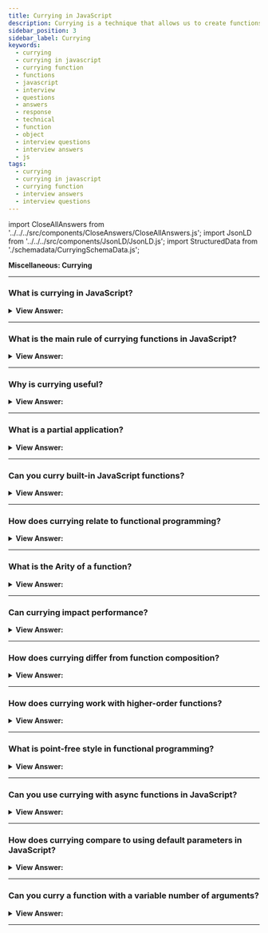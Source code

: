 ```yaml
---
title: Currying in JavaScript
description: Currying is a technique that allows us to create functions that take multiple arguments. JavaScript Interview Questions & Answers
sidebar_position: 3
sidebar_label: Currying
keywords:
  - currying
  - currying in javascript
  - currying function
  - functions
  - javascript
  - interview
  - questions
  - answers
  - response
  - technical
  - function
  - object
  - interview questions
  - interview answers
  - js
tags:
  - currying
  - currying in javascript
  - currying function
  - interview answers
  - interview questions
---
```


import CloseAllAnswers from '../../../src/components/CloseAnswers/CloseAllAnswers.js';
import JsonLD from '../../../src/components/JsonLD/JsonLD.js';
import StructuredData from './schemadata/CurryingSchemaData.js';

<JsonLD data={StructuredData} />

<head>
  <title>Currying | JavaScript Frontend Phone Interview Questions</title>
</head>

**Miscellaneous: Currying**

<CloseAllAnswers />

---

### What is currying in JavaScript?

<details>
  <summary><strong>View Answer:</strong></summary>
  <div>
  <div><strong>Interview Response:</strong> Currying is a technique in which a function is transformed into a sequence of functions, each accepting a single argument and ultimately returning the final result. It is used not only in JavaScript but in other languages as well. Currying is a transformation of functions that translates a function from callable as f(a, b, c) into callable as f(a)(b)(c). Currying does not call a function; it just transforms it. Currying allows us to extract partials quickly.
</div><br />
  <div><strong className="codeExample">Code Example:</strong><br /><br />

  <div></div>

```js
function curry(f) {
  // curry(f) does the currying transform
  return function (a) {
    return function (b) {
      return f(a, b);
    };
  };
}

// usage
function sum(a, b) {
  return a + b;
}

let curriedSum = curry(sum);

alert(curriedSum(1)(2)); // 3
```

  </div>
  </div>
</details>

---

### What is the main rule of currying functions in JavaScript?

<details>
  <summary><strong>View Answer:</strong></summary>
  <div>
  <div><strong>Interview Response:</strong> The main rule of currying functions in JavaScript is to transform a function that takes multiple arguments into a sequence of functions that each take one argument. A function with rest parameters, such as f(...args), cannot be curried in this manner.
</div><br />
  <div><strong className="codeExample">Code Example:</strong> This is an example of Advanced Currying.<br /><br />

  <div></div>

```js
function curry(func) {
  return function curried(...args) {
    if (args.length >= func.length) {
      return func.apply(this, args);
    } else {
      return function (...args2) {
        return curried.apply(this, args.concat(args2));
      };
    }
  };
}

function sum(a, b, c) {
  return a + b + c;
}

let curriedSum = curry(sum);

alert(curriedSum(1, 2, 3)); // 6, still callable normally
alert(curriedSum(1)(2, 3)); // 6, currying of 1st arg
alert(curriedSum(1)(2)(3)); // 6, full currying
```

  </div>
  </div>
</details>

---

### Why is currying useful?

<details>
  <summary><strong>View Answer:</strong></summary>
  <div>
  <div><strong>Interview Response:</strong> Currying is useful for creating specialized functions, improving code reusability, and enabling partial application of arguments for more modular and maintainable code.
  </div>
  </div>
</details>

---

### What is a partial application?

<details>
  <summary><strong>View Answer:</strong></summary>
  <div>
  <div><strong>Interview Response:</strong> Partial application is a process of fixing a number of arguments to a function, generating a new function that accepts the remaining arguments.
  </div><br />
  <div><strong className="codeExample">Code Example:</strong><br /><br />

  <div></div>

Let's take the example of a function that adds three numbers. We'll implement it in JavaScript first without currying, and then with currying.

**Without currying:**

```javascript
function add(a, b, c) {
  return a + b + c;
}

console.log(add(1, 2, 3));  // Outputs: 6
```

**With currying:**

```javascript
function add(a) {
  return function(b) {
    return function(c) {
      return a + b + c;
    }
  }
}

console.log(add(1)(2)(3));  // Outputs: 6
```

In the curried version, each function call returns another function that takes the next argument, until all arguments have been provided and the final value can be computed.

Now, let's look at an example of partial application using the curried function.

```javascript
let addOne = add(1);
let addOneAndTwo = addOne(2);

console.log(addOneAndTwo(3));  // Outputs: 6
```

In this example, we created a new function `addOne` by calling `add(1)`. This function takes two arguments and adds one to the sum of those arguments. We then partially applied `addOne` again to create `addOneAndTwo`, which adds one and two to any number it's given.

  </div>
  </div>
</details>

---

### Can you curry built-in JavaScript functions?

<details>
  <summary><strong>View Answer:</strong></summary>
  <div>
  <div><strong>Interview Response:</strong> Yes, you can curry built-in JavaScript functions. Let's take the built-in `Math.pow()` function as an example. This function takes two arguments, the base and the exponent, and returns the base raised to the power of the exponent.
  </div><br />
  <div><strong className="codeExample">Code Example:</strong><br /><br />

  <div></div>

Yes, you can curry built-in JavaScript functions. Let's take the built-in `Math.pow()` function as an example. This function takes two arguments, the base and the exponent, and returns the base raised to the power of the exponent.

Here's how you can create a curried version of `Math.pow()`:

```javascript
function curryPow(base) {
  return function(exponent) {
    return Math.pow(base, exponent);
  };
}

const square = curryPow(2);
console.log(square(3));  // Outputs: 8
```

In this example, we've curried the `Math.pow()` function so that it takes its arguments one at a time. We've then created a new function `square` that squares a number by partially applying `curryPow` with the base set to 2.

But the above example only works for a function with two arguments. If you want to curry functions with arbitrary numbers of arguments, you need a more general currying function. Here's a simple example of how you can implement one:

```javascript
function curry(fn) {
  return function curried(...args) {
    if (args.length >= fn.length) {
      return fn.apply(this, args);
    } else {
      return function(...args2) {
        return curried.apply(this, args.concat(args2));
      };
    }
  };
}

const curriedPow = curry(Math.pow);

const square = curriedPow(2);
console.log(square(3));  // Outputs: 8
```

In this example, `curry` is a higher-order function that takes a function `fn` and returns a new function. If this new function is called with enough arguments, it calls `fn` with those arguments. Otherwise, it returns a new function that expects the rest of the arguments. This allows you to curry functions with any number of arguments.

  </div>
  </div>
</details>

---

### How does currying relate to functional programming?

<details>
  <summary><strong>View Answer:</strong></summary>
  <div>
  <div><strong>Interview Response:</strong> Currying is a key concept in functional programming, as it promotes code reusability, modularity, and the creation of specialized functions by applying arguments incrementally. Functional programming is a style of programming that treats computation as the evaluation of mathematical functions and avoids changing state and mutable data.
  </div>
  </div>
</details>

---

### What is the Arity of a function?

<details>
  <summary><strong>View Answer:</strong></summary>
  <div>
  <div><strong>Interview Response:</strong> Arity refers to the number of arguments a function accepts. In currying, functions are broken down into a series of functions with an arity of one.<br />
  </div><br />
  </div>
</details>

---

### Can currying impact performance?

<details>
  <summary><strong>View Answer:</strong></summary>
  <div>
  <div><strong>Interview Response:</strong> Currying can have some performance overhead due to the creation of multiple functions and closures, but the benefits of improved code modularity and reusability often outweigh these costs.
  </div>
  </div>
</details>

---

### How does currying differ from function composition?

<details>
  <summary><strong>View Answer:</strong></summary>
  <div>
  <div><strong>Interview Response:</strong> Currying transforms a function into a series of single-argument functions, while function composition combines two or more functions to create a new function, using the output of one as the input for another.
  </div><br/>
  <div><strong>Technical Response:</strong> Currying and function composition are both important concepts in functional programming, but they serve different purposes.
  </div><br />
  <div><strong className="codeExample">Code Example:</strong><br /><br />

  <div></div>

**Currying** is a process in functional programming where a function with multiple arguments is transformed into a sequence of functions, each with a single argument. The main benefit of currying is that it allows for partial application of functions, which can make code more modular and easier to reuse.

Here's an example of a curried function in JavaScript:

```javascript
function add(a) {
  return function(b) {
    return a + b;
  };
}

const addFive = add(5);
console.log(addFive(10));  // Outputs: 15
```

In this example, `add` is a curried function that takes two arguments one at a time. We partially apply `add` to create a new function `addFive` that adds five to its argument.

**Function composition**, on the other hand, is a technique where you create a new function by composing two or more functions, meaning you use the output of one function as the input of another.

Here's an example of function composition in JavaScript:

```javascript
function addFive(x) {
  return x + 5;
}

function double(x) {
  return x * 2;
}

function compose(f, g) {
  return function(x) {
    return f(g(x));
  };
}

const doubleThenAddFive = compose(addFive, double);
console.log(doubleThenAddFive(10));  // Outputs: 25
```

In this example, `doubleThenAddFive` is a new function created by composing `addFive` and `double`. It doubles its argument and then adds five to the result.

  </div>
  </div>
</details>

---

### How does currying work with higher-order functions?

<details>
  <summary><strong>View Answer:</strong></summary>
  <div>
  <div><strong>Interview Response:</strong> Currying is often used with higher-order functions, as it enables the creation of specialized functions by partially applying arguments, resulting in more modular and reusable code.
  </div><br />
  <div><strong>Technical Response:</strong> Higher-order functions and currying are two core concepts in functional programming that often work together. A higher-order function is a function that takes one or more functions as arguments, returns a function as its result, or both. **Currying** is a technique where a function with multiple arguments is transformed into a series of functions each taking a single argument. Currying is often used in the context of higher-order functions. The reason is that higher-order functions often take several arguments, some of which are functions. By currying a higher-order function, you can create new functions by providing some of the arguments, possibly leaving out the function arguments to be supplied later.
  </div><br />
  <div><strong className="codeExample">Code Example:</strong><br /><br />

  <div></div>

Let's consider an example of a higher-order function, a simple `filter` function:

```javascript
function filter(arr, testFunc) {
  let result = [];
  for (let i = 0; i < arr.length; i++) {
    if (testFunc(arr[i])) {
      result.push(arr[i]);
    }
  }
  return result;
}
```

In the `filter` function, `arr` is an array and `testFunc` is a function that tests each element of the array. The `filter` function returns a new array that includes only the elements for which `testFunc` returns true.

Now, let's curry the `filter` function:

```javascript
function curriedFilter(arr) {
  return function(testFunc) {
    let result = [];
    for (let i = 0; i < arr.length; i++) {
      if (testFunc(arr[i])) {
        result.push(arr[i]);
      }
    }
    return result;
  }
}

let arr = [1, 2, 3, 4, 5, 6];
let filterArr = curriedFilter(arr);
let getEvenNumbers = filterArr(num => num % 2 === 0);
console.log(getEvenNumbers); // Outputs: [2, 4, 6]
```

Here, the `curriedFilter` function is a curried version of `filter`. It first takes an array and then returns a function that takes a test function. You can see how the curried function allows us to create a specialized function `getEvenNumbers` from the general `filter` function. This is how currying works with higher-order functions in practice.

  </div>
  </div>
</details>

---

### What is point-free style in functional programming?

<details>
  <summary><strong>View Answer:</strong></summary>
  <div>
  <div><strong>Interview Response:</strong> Point-free style is a coding approach that emphasizes creating functions without explicitly mentioning their arguments, often using currying and function composition for more concise and readable code.
  </div><br />
  <div><strong className="codeExample">Code Example:</strong><br /><br />

  <div></div>

Here's an example of point-free style in JavaScript:

```javascript
const add = a => b => a + b;
const increment = add(1);
const double = a => a * 2;
const doubleThenIncrement = x => increment(double(x));
```

We can define `doubleThenIncrement` in a point-free style by removing the argument `x`:

```javascript
const doubleThenIncrement = compose(increment, double);
```

In this example, we're using a `compose` function, which is a common helper function in functional programming:

```javascript
function compose(f, g) {
  return function(x) {
    return f(g(x));
  };
}
```

In the point-free version of `doubleThenIncrement`, the function is defined entirely in terms of other functions, without ever mentioning the arguments those functions are applied to. This is characteristic of point-free style.

  </div>
  </div>
</details>

---

### Can you use currying with async functions in JavaScript?

<details>
  <summary><strong>View Answer:</strong></summary>
  <div>
  <div><strong>Interview Response:</strong> Yes, currying can be used with async functions. However, handling promises and async/await may require adapting the currying function to properly handle asynchronous behavior.
  </div><br />
  <div><strong className="codeExample">Code Example:</strong><br /><br />

  <div></div>

Here's an example of a curried async function...

```javascript
const asyncAdd = a => async b => a + b;

(async function() {
  const addFive = asyncAdd(5);
  console.log(await addFive(10));  // Outputs: 15
})();
```

In this example, `asyncAdd` is an async function that takes two arguments one at a time, and `addFive` is a new async function that adds five to its argument. When you call `addFive(10)`, it returns a Promise that eventually resolves to `15`.

Note that you need to use the `await` keyword when calling `addFive`, because it's an async function and you want to wait for the Promise it returns to resolve. Also, remember that the top-level async/await syntax is only allowed inside an async function, hence the use of an Immediately Invoked Function Expression (IIFE) in this example.

  </div>
  </div>
</details>

---

### How does currying compare to using default parameters in JavaScript?

<details>
  <summary><strong>View Answer:</strong></summary>
  <div>
  <div><strong>Interview Response:</strong> While both currying and default parameters enable partial application of arguments, currying transforms a function into a series of single-argument functions, whereas default parameters allow for optional arguments in a single function.
  </div><br />
  <div><strong className="codeExample">Code Example:</strong><br /><br />

  <div></div>

Currying:

```js
function add(a) {
  return function(b) {
    return a + b;
  };
}

console.log(add(2)(3));  // Outputs: 5
```

Default Parameters:

```js
function greet(name = 'Guest') {
  console.log(`Hello, ${name}!`);
}

greet();       // Outputs: Hello, Guest!
greet('John'); // Outputs: Hello, John!
```

  </div>
  </div>
</details>

---

### Can you curry a function with a variable number of arguments?

<details>
  <summary><strong>View Answer:</strong></summary>
  <div>
  <div><strong>Interview Response:</strong> Yes, but it requires additional logic to handle variable arguments, such as using a currying function that keeps track of the expected number of arguments before invoking the original function.
  </div>
  </div>
</details>

---
